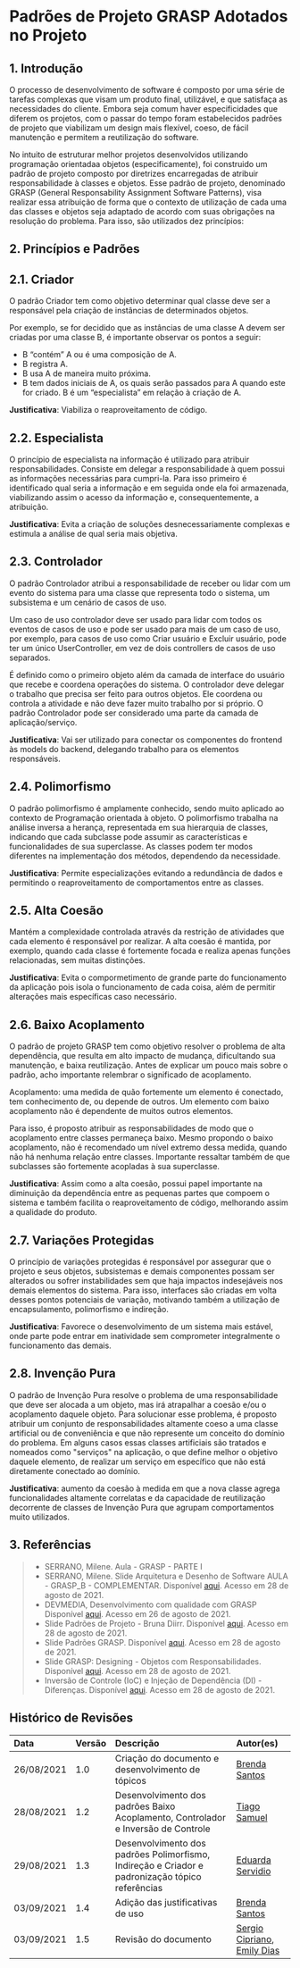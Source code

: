 # Padrões de Projeto GRASP Adotados no Projeto
## 1. Introdução
O processo de desenvolvimento de software é composto por uma série de tarefas complexas que visam um produto final, utilizável, e que satisfaça as necessidades do cliente. Embora seja comum haver especificidades que diferem os projetos, com o passar do tempo foram estabelecidos padrões de projeto que viabilizam um design mais flexível, coeso, de fácil manutenção e permitem a reutilização do software. 

No intuito de estruturar melhor projetos desenvolvidos utilizando programação orientadaa objetos (especificamente), foi construido um padrão de projeto composto por diretrizes encarregadas de atribuir responsabilidade à classes e objetos. Esse padrão de projeto, denominado GRASP (General Responsability Assignment Software Patterns), visa realizar essa atribuição de forma que o contexto de utilização de cada uma das classes e objetos seja adaptado de acordo com suas obrigações na resolução do problema. Para isso, são utilizados dez princípios: 

## 2. Princípios e Padrões 
## 2.1. Criador
O padrão Criador tem como objetivo determinar qual classe deve ser a responsável pela criação de instâncias de determinados objetos.

Por exemplo, se for decidido que as instâncias de uma classe A devem ser criadas por uma
classe B, é importante observar os pontos a seguir:

- B “contém” A ou é uma composição de A.
- B registra A.
- B usa A de maneira muito próxima.
- B tem dados iniciais de A, os quais serão passados para A quando este for criado. B é um “especialista” em relação à criação de A.

**Justificativa**: Viabiliza o reaproveitamento de código.

## 2.2. Especialista
O princípio de especialista na informação é utilizado para atribuir responsabilidades. Consiste em delegar a responsabilidade à quem possui as informações necessárias para cumpri-la. Para isso primeiro é identificado qual seria a informação e em seguida onde ela foi armazenada, viabilizando assim o acesso da informação e, consequentemente, a atribuição.

**Justificativa**: Evita a criação de soluções desnecessariamente complexas e estimula a análise de qual seria mais objetiva.

## 2.3. Controlador
O padrão Controlador atribui a responsabilidade de receber ou lidar com um evento do sistema para uma classe que representa todo o sistema, um subsistema e um cenário de casos de uso.

Um caso de uso controlador deve ser usado para lidar com todos os eventos de casos de uso e pode ser usado para mais de um caso de uso, por exemplo, para casos de uso como Criar usuário e Excluir usuário, pode ter um único UserController, em vez de dois controllers de casos de uso separados.

É definido como o primeiro objeto além da camada de interface do usuário que recebe e coordena operações do sistema. O controlador deve delegar o trabalho que precisa ser feito para outros objetos. Ele coordena ou controla a atividade e não deve fazer muito trabalho por si próprio. O padrão Controlador pode ser considerado uma parte da camada de aplicação/serviço.

**Justificativa**: Vai ser utilizado para conectar os componentes do frontend às models do backend, delegando trabalho para os elementos responsáveis.

## 2.4. Polimorfismo
O padrão polimorfismo é amplamente conhecido, sendo muito aplicado ao contexto de Programação orientada à objeto. O polimorfismo trabalha na análise inversa a herança,
representada em sua hierarquia de classes, indicando que cada subclasse pode assumir as características e funcionalidades de sua superclasse. As classes podem ter modos diferentes na implementação dos métodos, dependendo da necessidade.

**Justificativa**: Permite especializações evitando a redundância de dados e permitindo o reaproveitamento de comportamentos entre as classes.

## 2.5. Alta Coesão
Mantém a complexidade controlada através da restrição de atividades que cada elemento é responsável por realizar. A alta coesão é mantida, por exemplo, quando cada classe é fortemente focada e realiza apenas funções relacionadas, sem muitas distinções.

**Justificativa**: Evita o compormetimento de grande parte do funcionamento da aplicação pois isola o funcionamento de cada coisa, além de permitir alterações mais específicas caso necessário.

## 2.6. Baixo Acoplamento
O padrão de projeto GRASP tem como objetivo resolver o problema de alta dependência, que resulta em alto impacto de mudança, dificultando sua manutenção, e baixa reutilização. Antes de explicar um pouco mais sobre o padrão, acho importante relembrar o significado de acoplamento.

Acoplamento: uma medida de quão fortemente um elemento é conectado, tem conhecimento de, ou depende de outros. Um elemento com baixo acoplamento não é dependente de muitos outros elementos.

Para isso, é proposto atribuir as responsabilidades de modo que o acoplamento entre classes permaneça baixo. Mesmo propondo o baixo acoplamento, não é recomendado um nível extremo dessa medida, quando não há nenhuma relação entre classes. Importante ressaltar também de que subclasses são fortemente acopladas à sua superclasse.

**Justificativa**: Assim como a alta coesão, possui papel importante na diminuição da dependência entre as pequenas partes que compoem o sistema e também facilita o reaproveitamento de código, melhorando assim a qualidade do produto.

## 2.7. Variações Protegidas 
O princípio de variações protegidas é responsável por assegurar que o projeto e seus objetos, subsistemas e demais componentes possam ser alterados ou sofrer instabilidades sem que haja impactos indesejáveis nos demais elementos do sistema. Para isso, interfaces são criadas em volta desses pontos potenciais de variação, motivando também a utilização de encapsulamento, polimorfismo e indireção.

**Justificativa**: Favorece o desenvolvimento de um sistema mais estável, onde parte pode entrar em inatividade sem comprometer integralmente o funcionamento das demais.

## 2.8. Invenção Pura
O padrão de Invenção Pura resolve o problema de uma responsabilidade que deve ser alocada a um objeto, mas irá atrapalhar a coesão e/ou o acoplamento daquele objeto. Para solucionar esse problema, é proposto atribuir um conjunto de responsabilidades altamente coeso a uma classe artificial ou de conveniência e que não represente um conceito do domínio do problema. Em alguns casos essas classes artificiais são tratados e nomeados como "serviços" na aplicação, o que define melhor o objetivo daquele elemento, de realizar um serviço em específico que não está diretamente conectado ao domínio.

**Justificativa**: aumento da coesão à medida em que a nova classe agrega funcionalidades
altamente correlatas e da capacidade de reutilização decorrente de classes de Invenção Pura
que agrupam comportamentos muito utilizados.

## 3. Referências
> - SERRANO, Milene. Aula - GRASP - PARTE I
> - SERRANO, Milene. Slide Arquitetura e Desenho de Software AULA - GRASP_B - COMPLEMENTAR. Disponível [aqui](https://aprender3.unb.br/pluginfile.php/897140/mod_label/intro/Arquitetura%20e%20Desenho%20de%20Software%20-%20Aula%20GRASP_B%20-%20Profa.%20Milene%20-%20Complementar.pdf). Acesso em 28 de agosto de 2021.
> - DEVMEDIA, Desenvolvimento com qualidade com GRASP Disponível [aqui](]https://www.devmedia.com.br/desenvolvimento-com-qualidade-com-grasp/28704). Acesso em 26 de agosto de 2021.
> - Slide Padrões de Projeto - Bruna Diirr. Disponível [aqui](http://www.ic.uff.br/~anselmo/cursos/ProjSoft/apresentacoes/Padroes%20de%20projeto.pdf). Acesso em 28 de agosto de 2021.
> - Slide Padrões GRASP. Disponível [aqui](http://www.facom.ufu.br/~bacala/ESOF/05a-Padr%C3%B5es%20GRASP.pdf). Acesso em 28 de agosto de 2021.
> - Slide GRASP: Designing - Objetos com Responsabilidades. Disponível [aqui](https://www.ic.unicamp.br/~ariadne/mc436/1s2017/Lar16GRASP.pdf). Acesso em 28 de agosto de 2021.
> - Inversão de Controle (IoC) e Injeção de Dependência (DI) - Diferenças. Disponível [aqui](http://www.linhadecodigo.com.br/artigo/3418/inversao-de-controle-ioc-e-injecao-de-dependencia-di-diferencas.aspx#:~:text=Invers%C3%A3o%20de%20Controle%20ou%20Inversion,outra%20classe%2C%20interface%2C%20componente%2C). Acesso em 28 de agosto de 2021.

## Histórico de Revisões
|    Data    | Versão | Descrição       | Autor(es)     |
| :--------- | :----- | :-------------- | :------------ |
| 26/08/2021 | 1.0    | Criação do documento e desenvolvimento de tópicos | [Brenda Santos](https://github.com/brendavsantos) |
| 28/08/2021 | 1.2    | Desenvolvimento dos padrões Baixo Acoplamento, Controlador e Inversão de Controle | [Tiago Samuel](https://github.com/tsrrodrigues) |
| 29/08/2021 | 1.3    | Desenvolvimento dos padrões Polimorfismo, Indireção e Criador e padronização tópico referências | [Eduarda Servidio](https://github.com/ServideoEC) |
| 03/09/2021 | 1.4    | Adição das justificativas de uso | [Brenda Santos](https://github.com/brendavsantos) |
| 03/09/2021 | 1.5    | Revisão do documento | [Sergio Cipriano](https://github.com/sergiosacj), [Emily Dias](https://github.com/emysdias) |
